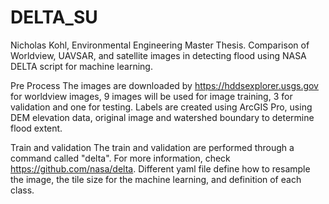 # DELTA_SU
Nicholas Kohl, Environmental Engineering Master Thesis. Comparison of Worldview, UAVSAR, and satellite images in detecting flood using NASA DELTA script for machine learning.

Pre Process
The images are downloaded by https://hddsexplorer.usgs.gov for worldview images, 9 images will be used for image training, 3 for validation and one for testing. Labels are created using ArcGIS Pro, using DEM elevation data, original image and watershed boundary to determine flood extent.

Train and validation
The train and validation are performed through a command called "delta". For more information, check https://github.com/nasa/delta. Different yaml file define how to resample the image, the tile size for the machine learning, and definition of each class.
